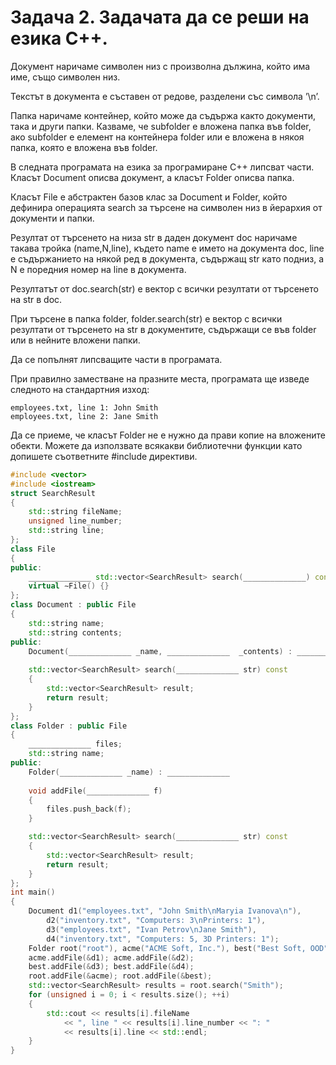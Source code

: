 # Задача 2. Задачата да се реши на езика C++.

Документ наричаме символен низ с произволна дължина, който има име, също символен низ.

Текстът в документа е съставен от редове, разделени със символа ’\n’.

Папка наричаме контейнер, който може да съдържа както документи, така и други папки. Казваме, че subfolder е вложена папка във folder, ако subfolder е елемент на контейнера folder или е
вложена в някоя папка, която е вложена във folder.

В следната програмата на езика за програмиране C++ липсват части.
Класът Document описва документ, а класът Folder описва папка.

Класът File е абстрактен базов клас за Document и Folder, който дефинира операцията search за търсене на символен низ в йерархия
от документи и папки.

Резултат от търсенето на низа str в даден документ doc наричаме такава тройка (name,N,line), където name е името на документа doc, line е съдържанието на някой ред в документа, съдържащ str като подниз, а N е поредния номер на line в документа.

Резултатът от doc.search(str) е вектор с всички резултати от търсенето на str в doc.

При търсене в папка folder, folder.search(str) е вектор с всички резултати от търсенето на str в документите, съдържащи се във folder или в нейните вложени папки.

Да се попълнят липсващите части в програмата.

При правилно заместване на празните места, програмата ще изведе следното на стандартния изход:
```
employees.txt, line 1: John Smith
employees.txt, line 2: Jane Smith
```

Да се приеме, че класът Folder не е нужно да прави копие на вложените обекти. Можете да използвате всякакви библиотечни функции като допишете съответните #include директиви.

```c++
#include <vector>
#include <iostream>
struct SearchResult
{
	std::string fileName;
	unsigned line_number;
	std::string line;
};
class File
{
public:
	______________ std::vector<SearchResult> search(______________) const ______________
	virtual ∼File() {}
};
class Document : public File
{
	std::string name;
	std::string contents;
public:
	Document(______________ _name, ______________  _contents) : ______________
	
	std::vector<SearchResult> search(______________ str) const
	{
		std::vector<SearchResult> result;
		return result;
	}
};
class Folder : public File
{
	______________ files;
	std::string name;
public:
	Folder(______________ _name) : ______________
	
	void addFile(______________ f)
	{
		files.push_back(f);
	}

	std::vector<SearchResult> search(______________ str) const
	{
		std::vector<SearchResult> result;
		return result;
	}
};
int main()
{
	Document d1("employees.txt", "John Smith\nMaryia Ivanova\n"),
		d2("inventory.txt", "Computers: 3\nPrinters: 1"),
		d3("employees.txt", "Ivan Petrov\nJane Smith"),
		d4("inventory.txt", "Computers: 5, 3D Printers: 1");
	Folder root("root"), acme("ACME Soft, Inc."), best("Best Soft, OOD");
	acme.addFile(&d1); acme.addFile(&d2);
	best.addFile(&d3); best.addFile(&d4);
	root.addFile(&acme); root.addFile(&best);
	std::vector<SearchResult> results = root.search("Smith");
	for (unsigned i = 0; i < results.size(); ++i)
	{
		std::cout << results[i].fileName
			<< ", line " << results[i].line_number << ": "
			<< results[i].line << std::endl;
	}
}
```